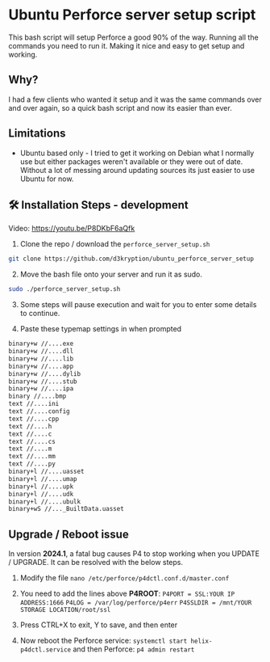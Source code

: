 # Ubuntu Perforce server setup script

This bash script will setup Perforce a good 90% of the way. Running all the commands you need to run it. Making it nice and easy to get setup and working.

## Why?

I had a few clients who wanted it setup and it was the same commands over and over again, so a quick bash script and now its easier than ever.

## Limitations
- Ubuntu based only - I tried to get it working on Debian what I normally use but either packages weren't available or they were out of date. Without a lot of messing around updating sources its just easier to use Ubuntu for now.

## 🛠️ Installation Steps - development

Video:
https://youtu.be/P8DKbF6aQfk

1) Clone the repo / download the `perforce_server_setup.sh`

```bash
git clone https://github.com/d3kryption/ubuntu_perforce_server_setup
```

2) Move the bash file onto your server and run it as sudo.

```bash
sudo ./perforce_server_setup.sh
```

3) Some steps will pause execution and wait for you to enter some details to continue.

4) Paste these typemap settings in when prompted
```bash
binary+w //....exe
binary+w //....dll
binary+w //....lib
binary+w //....app
binary+w //....dylib
binary+w //....stub
binary+w //....ipa
binary //....bmp
text //....ini
text //....config
text //....cpp
text //....h
text //....c
text //....cs
text //....m
text //....mm
text //....py
binary+l //....uasset
binary+l //....umap
binary+l //....upk
binary+l //....udk
binary+l //....ubulk
binary+wS //..._BuiltData.uasset
```
## Upgrade / Reboot issue

In version **2024.1**, a fatal bug causes P4 to stop working when you UPDATE / UPGRADE. It can be resolved with the below steps.

1) Modify the file `nano /etc/perforce/p4dctl.conf.d/master.conf`

2) You need to add the lines above **P4ROOT**:
`P4PORT = SSL:YOUR IP ADDRESS:1666`
`P4LOG = /var/log/perforce/p4err`
`P4SSLDIR = /mnt/YOUR STORAGE LOCATION/root/ssl`

3) Press CTRL+X to exit, Y to save, and then enter

4) Now reboot the Perforce service: `systemctl start helix-p4dctl.service` and then Perforce: `p4 admin restart`
